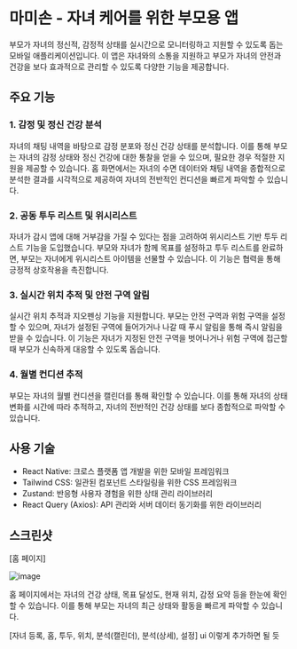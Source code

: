 # 마미손 - 자녀 케어를 위한 부모용 앱
부모가 자녀의 정신적, 감정적 상태를 실시간으로 모니터링하고 지원할 수 있도록 돕는 모바일 애플리케이션입니다. 이 앱은 자녀와의 소통을 지원하고 부모가 자녀의 안전과 건강을 보다 효과적으로 관리할 수 있도록 다양한 기능을 제공합니다.

## 주요 기능
### 1. 감정 및 정신 건강 분석
자녀의 채팅 내역을 바탕으로 감정 분포와 정신 건강 상태를 분석합니다. 이를 통해 부모는 자녀의 감정 상태와 정신 건강에 대한 통찰을 얻을 수 있으며, 필요한 경우 적절한 지원을 제공할 수 있습니다. 홈 화면에서는 자녀의 수면 데이터와 채팅 내역을 종합적으로 분석한 결과를 시각적으로 제공하여 자녀의 전반적인 컨디션을 빠르게 파악할 수 있습니다.

### 2. 공동 투두 리스트 및 위시리스트
자녀가 감시 앱에 대해 거부감을 가질 수 있다는 점을 고려하여 위시리스트 기반 투두 리스트 기능을 도입했습니다. 부모와 자녀가 함께 목표를 설정하고 투두 리스트를 완료하면, 부모는 자녀에게 위시리스트 아이템을 선물할 수 있습니다. 이 기능은 협력을 통해 긍정적 상호작용을 촉진합니다.

### 3. 실시간 위치 추적 및 안전 구역 알림
실시간 위치 추적과 지오펜싱 기능을 지원합니다. 부모는 안전 구역과 위험 구역을 설정할 수 있으며, 자녀가 설정된 구역에 들어가거나 나갈 때 푸시 알림을 통해 즉시 알림을 받을 수 있습니다. 이 기능은 자녀가 지정된 안전 구역을 벗어나거나 위험 구역에 접근할 때 부모가 신속하게 대응할 수 있도록 돕습니다.

### 4. 월별 컨디션 추적
부모는 자녀의 월별 컨디션을 캘린더를 통해 확인할 수 있습니다. 이를 통해 자녀의 상태 변화를 시간에 따라 추적하고, 자녀의 전반적인 건강 상태를 보다 종합적으로 파악할 수 있습니다.

## 사용 기술
- React Native: 크로스 플랫폼 앱 개발을 위한 모바일 프레임워크<br>
- Tailwind CSS: 일관된 컴포넌트 스타일링을 위한 CSS 프레임워크<br>
- Zustand: 반응형 사용자 경험을 위한 상태 관리 라이브러리<br>
- React Query (Axios): API 관리와 서버 데이터 동기화를 위한 라이브러리<br>

## 스크린샷
[홈 페이지]

![image](https://github.com/user-attachments/assets/3ff9aceb-3018-443e-b145-5113e3da6665)


홈 페이지에서는 자녀의 건강 상태, 목표 달성도, 현재 위치, 감정 요약 등을 한눈에 확인할 수 있습니다. 이를 통해 부모는 자녀의 최근 상태와 활동을 빠르게 파악할 수 있습니다.

[자녀 등록, 홈, 투두, 위치, 분석(캘린더), 분석(상세), 설정] ui 이렇게 추가하면 될 듯
